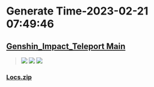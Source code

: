 # Generate Time-2023-02-21 07:49:46

## [Genshin_Impact_Teleport Main](https://github.com/Sam5440/Genshin_Impact_Teleport)

>![](https://komarev.com/ghpvc/?username=done439)
>![](https://komarev.com/ghpvc/?username=done438)
>![](https://komarev.com/ghpvc/?username=done437)

### [Locs.zip](https://raw.githubusercontent.com/Sam5440/Genshin_Impact_Teleport/download/OptimizationCollectionPackage/%5BOld%5DTeleportsALL%28Version_2.8%29/Chinese/Locs.zip)

